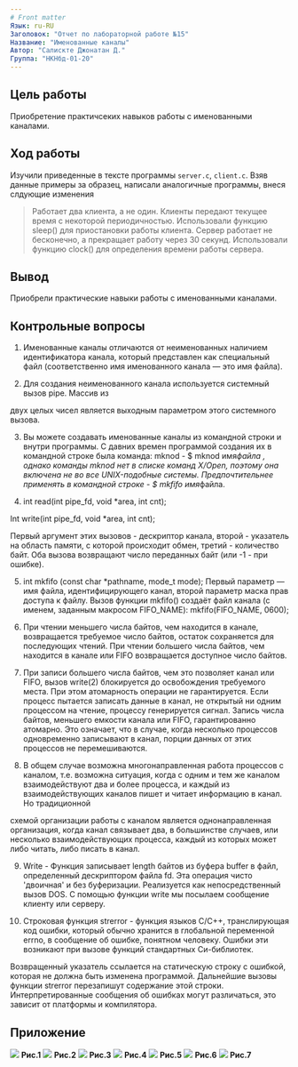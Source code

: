 ```yaml
---
# Front matter
Язык: ru-RU
Заголовок: "Отчет по лабораторной работе №15"
Название: "Именованные каналы"
Автор: "Салискте Джонатан Д."
Группа: "НКНбд-01-20"
---
```


## Цель работы

Приобретение практичсеких навыков работы с именованными каналами.

## Ход работы

Изучили приведенные в тексте программы `server.c`, `client.c`. Взяв данные примеры за образец, написали аналогичные программы, внеся слдующие изменения

> Работает два клиента, а не один.
> Клиенты передают текущее время с некоторой периодичностью. Использовали функцию sleep() для приостановки работы клиента.
> Сервер работает не бесконечно, а прекращает работу через 30 секунд. Использовали функцию clock() для определения времени работы сервера.

## Вывод

Приобрели практические навыки работы с именованными каналами.

## Контрольные вопросы

1. Именованные каналы отличаются от неименованных наличием идентификатора канала, который представлен как специальный файл (соответственно имя именованного канала — это имя файла).

2. Для создания неименованного канала используется системный вызов pipe. Массив из

двух целых чисел является выходным параметром этого системного вызова.

3. Вы можете создавать именованные каналы из командной строки и внутри программы. С давних времен программой создания их в командной строке была команда: mknod - $ mknod имя*файла , однако команды mknod нет в списке команд X/Open, поэтому она включена не во все UNIX-подобные системы. Предпочтительнее применять в командной строке - $ mkfifo имя*файла.

4. int read(int pipe_fd, void \*area, int cnt);

Int write(int pipe_fd, void \*area, int cnt);

Первый аргумент этих вызовов - дескриптор канала, второй - указатель на область памяти, с которой происходит обмен, третий - количество байт. Оба вызова возвращают число переданных байт (или -1 - при ошибке).

5. int mkfifo (const char \*pathname, mode_t mode); Первый параметр — имя файла, идентифицирующего канал, второй параметр маска прав доступа к файлу. Вызов функции mkfifo() создаёт файл канала (с именем, заданным макросом FIFO_NAME): mkfifo(FIFO_NAME, 0600);

6. При чтении меньшего числа байтов, чем находится в канале, возвращается требуемое число байтов, остаток сохраняется для последующих чтений. При чтении большего числа байтов, чем находится в канале или FIFO возвращается доступное число байтов.

7. При записи большего числа байтов, чем это позволяет канал или FIFO, вызов write(2) блокируется до освобождения требуемого места. При этом атомарность операции не гарантируется. Если процесс пытается записать данные в канал, не открытый ни одним процессом на чтение, процессу генерируется сигнал. Запись числа байтов, меньшего емкости канала или FIFO, гарантированно атомарно. Это означает, что в случае, когда несколько процессов одновременно записывают в канал, порции данных от этих процессов не перемешиваются.

8. В общем случае возможна многонаправленная работа процессов с каналом, т.е. возможна ситуация, когда с одним и тем же каналом взаимодействуют два и более процесса, и каждый из взаимодействующих каналов пишет и читает информацию в канал. Но традиционной

схемой организации работы с каналом является однонаправленная организация, когда канал связывает два, в большинстве случаев, или несколько взаимодействующих процесса, каждый из которых может либо читать, либо писать в канал.

9. Write - Функция записывает length байтов из буфера buffer в файл, определенный дескриптором файла fd. Эта операция чисто 'двоичная' и без буферизации. Реализуется как непосредственный вызов DOS. С помощью функции write мы посылаем сообщение клиенту или серверу.

10. Строковая функция strerror - функция языков C/C++, транслирующая код ошибки, который обычно хранится в глобальной переменной errno, в сообщение об ошибке, понятном человеку. Ошибки эти возникают при вызове функций стандартных Си-библиотек.

Возвращенный указатель ссылается на статическую строку с ошибкой, которая не должна быть изменена программой. Дальнейшие вызовы функции strerror перезапишут содержание этой строки. Интерпретированные сообщения об ошибках могут различаться, это зависит от платформы и компилятора.

## Приложение

![](https://github.com/dsshestakov/Lab_15/blob/main/img/Снимок%20экрана%202021-06-12%20в%2010.34.14.png)
**Рис.1**
![](https://github.com/dsshestakov/Lab_15/blob/main/img/Снимок%20экрана%202021-06-12%20в%2019.28.40.png)
**Рис.2**
![](https://github.com/dsshestakov/Lab_15/blob/main/img/Снимок%20экрана%202021-06-12%20в%2010.34.36.png)
**Рис.3**
![](https://github.com/dsshestakov/Lab_15/blob/main/img/Снимок%20экрана%202021-06-12%20в%2010.34.44.png)
**Рис.4**
![](https://github.com/dsshestakov/Lab_15/blob/main/img/Снимок%20экрана%202021-06-12%20в%2010.34.49.png)
**Рис.5**
![](https://github.com/dsshestakov/Lab_15/blob/main/img/Снимок%20экрана%202021-06-12%20в%2010.34.56.png)
**Рис.6**
![](https://github.com/dsshestakov/Lab_15/blob/main/img/Снимок%20экрана%202021-06-12%20в%2010.35.02.png)
**Рис.7**
